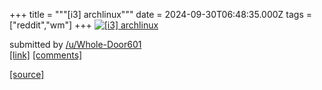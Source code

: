 +++
title = """[i3] archlinux"""
date = 2024-09-30T06:48:35.000Z
tags = ["reddit","wm"]
+++
[![[i3] archlinux](https://preview.redd.it/fof7k2nf8wrd1.png?width=640&crop=smart&auto=webp&s=7d12a2300efc24e43aa8ebcf54b897a6fdcc67ad "[i3] archlinux")](https://www.reddit.com/r/unixporn/comments/1fspeem/i3_archlinux/)

submitted by [/u/Whole-Door601](https://www.reddit.com/user/Whole-Door601)  
[\[link\]](https://i.redd.it/fof7k2nf8wrd1.png) [\[comments\]](https://www.reddit.com/r/unixporn/comments/1fspeem/i3_archlinux/)

[[source]](https://www.reddit.com/r/unixporn/comments/1fspeem/i3_archlinux/)

